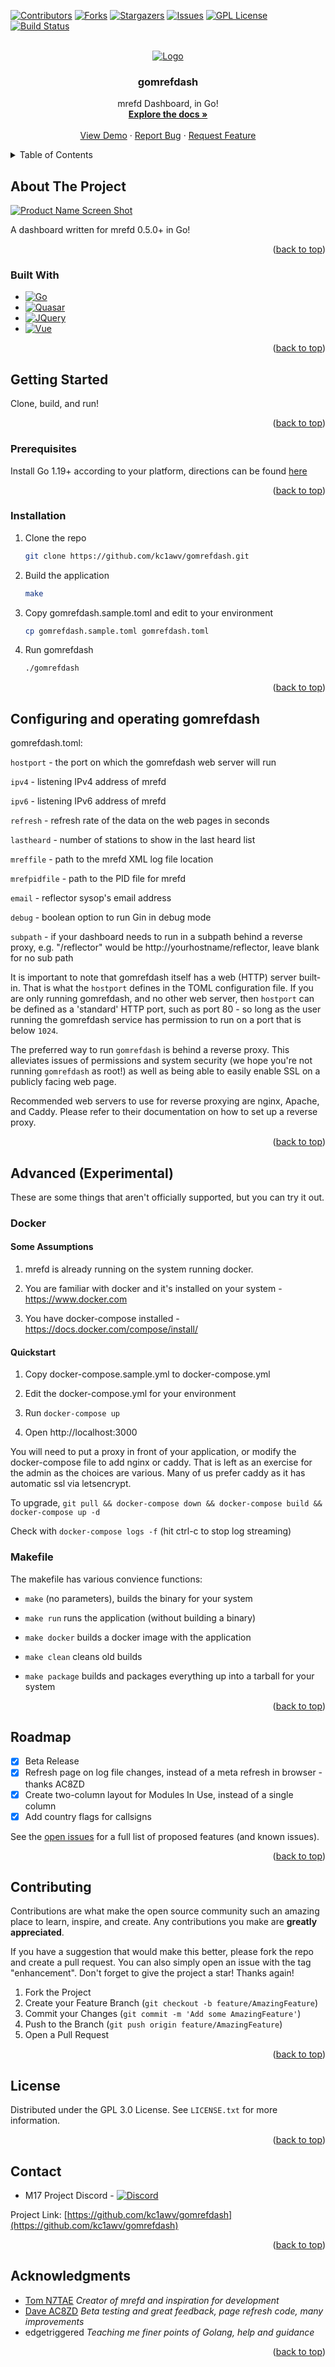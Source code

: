 <a name="readme-top"></a>

[![Contributors][contributors-shield]][contributors-url]
[![Forks][forks-shield]][forks-url]
[![Stargazers][stars-shield]][stars-url]
[![Issues][issues-shield]][issues-url]
[![GPL License][license-shield]][license-url]
[![Build Status][build-shield]][build-url]


<br />
<div align="center">
  <a href="https://github.com/kc1awv/gomrefdash">
    <img src="m17reflectors.png" alt="Logo">
  </a>

<h3 align="center">gomrefdash</h3>

  <p align="center">
    mrefd Dashboard, in Go!
    <br />
    <a href="https://github.com/kc1awv/gomrefdash"><strong>Explore the docs »</strong></a>
    <br />
    <br />
    <a href="https://github.com/kc1awv/gomrefdash">View Demo</a>
    ·
    <a href="https://github.com/kc1awv/gomrefdash/issues">Report Bug</a>
    ·
    <a href="https://github.com/kc1awv/gomrefdash/issues">Request Feature</a>
  </p>
</div>

<details>
  <summary>Table of Contents</summary>
  <ol>
    <li>
      <a href="#about-the-project">About The Project</a>
      <ul>
        <li><a href="#built-with">Built With</a></li>
      </ul>
    </li>
    <li>
      <a href="#getting-started">Getting Started</a>
      <ul>
        <li><a href="#prerequisites">Prerequisites</a></li>
        <li><a href="#installation">Installation</a></li>
      </ul>
    </li>
    <li><a href="#usage">Usage</a></li>
    <li><a href="#roadmap">Roadmap</a></li>
    <li><a href="#contributing">Contributing</a></li>
    <li><a href="#license">License</a></li>
    <li><a href="#contact">Contact</a></li>
    <li><a href="#acknowledgments">Acknowledgments</a></li>
  </ol>
</details>

## About The Project

[![Product Name Screen Shot][product-screenshot]](https://ref.m17.link)

A dashboard written for mrefd 0.5.0+ in Go!

<p align="right">(<a href="#readme-top">back to top</a>)</p>

### Built With

* [![Go][Go.dev]][Go-url]
* [![Quasar][Quasar.dev]][Quasar-url]
* [![JQuery][JQuery.com]][JQuery-url]
* [![Vue][Vue.js]][Vue-url]

<p align="right">(<a href="#readme-top">back to top</a>)</p>

## Getting Started

Clone, build, and run!

<p align="right">(<a href="#readme-top">back to top</a>)</p>

### Prerequisites

Install Go 1.19+ according to your platform, directions can be found [here](https://go.dev/doc/install)

<p align="right">(<a href="#readme-top">back to top</a>)</p>

### Installation

1. Clone the repo
   ```sh
   git clone https://github.com/kc1awv/gomrefdash.git
   ```
2. Build the application
   ```sh
   make
   ```
3. Copy gomrefdash.sample.toml and edit to your environment
    ```sh
    cp gomrefdash.sample.toml gomrefdash.toml
    ```
4. Run gomrefdash
   ```sh
   ./gomrefdash
   ```

<p align="right">(<a href="#readme-top">back to top</a>)</p>

## Configuring and operating gomrefdash

gomrefdash.toml:

`hostport` - the port on which the gomrefdash web server will run

`ipv4` - listening IPv4 address of mrefd

`ipv6` - listening IPv6 address of mrefd

`refresh` - refresh rate of the data on the web pages in seconds

`lastheard` - number of stations to show in the last heard list

`mreffile` - path to the mrefd XML log file location

`mrefpidfile` - path to the PID file for mrefd

`email` - reflector sysop's email address

`debug` - boolean option to run Gin in debug mode

`subpath` - if your dashboard needs to run in a subpath behind a 
reverse proxy, e.g. "/reflector" would be http://yourhostname/reflector, 
leave blank for no sub path

It is important to note that gomrefdash itself has a web (HTTP) server 
built-in. That is what the `hostport` defines in the TOML configuration 
file. If you are only running gomrefdash, and no other web server, then 
`hostport` can be defined as a 'standard' HTTP port, such as port 80 - 
so long as the user running the gomrefdash service has permission to 
run on a port that is below `1024`.

The preferred way to run `gomrefdash` 
is behind a reverse proxy. This alleviates issues of permissions and 
system security (we hope you're not running `gomrefdash` as root!) as 
well as being able to easily enable SSL on a publicly facing web page.

Recommended web servers to use for reverse proxying are nginx, Apache, 
and Caddy. Please refer to their documentation on how to set up a 
reverse proxy.

<p align="right">(<a href="#readme-top">back to top</a>)</p>

## Advanced (Experimental)

These are some things that aren't officially supported, but you can try it out.
### Docker

#### Some Assumptions

1. mrefd is already running on the system running docker.

2. You are familiar with docker and it's installed on your system - https://www.docker.com

3. You have docker-compose installed - https://docs.docker.com/compose/install/

#### Quickstart

1. Copy docker-compose.sample.yml to docker-compose.yml

2. Edit the docker-compose.yml for your environment

3. Run ```docker-compose up```

4. Open http://localhost:3000

You will need to put a proxy in front of your application, or modify the docker-compose file to add nginx or caddy.  That is left as an exercise for the admin as the choices are various.  Many of us prefer caddy as it has automatic ssl via letsencrypt.

To upgrade, ```git pull && docker-compose down && docker-compose build && docker-compose up -d```

Check with ```docker-compose logs -f``` (hit ctrl-c to stop log streaming)

### Makefile

The makefile has various convience functions:

* ```make``` (no parameters), builds the binary for your system

* ```make run``` runs the application (without building a binary)

* ```make docker``` builds a docker image with the application

* ```make clean``` cleans old builds

* ```make package``` builds and packages everything up into a tarball for your system

<p align="right">(<a href="#readme-top">back to top</a>)</p>

## Roadmap

- [x] Beta Release
- [x] Refresh page on log file changes, instead of a meta refresh in browser - thanks AC8ZD
- [x] Create two-column layout for Modules In Use, instead of a single column
- [x] Add country flags for callsigns

See the [open issues](https://github.com/kc1awv/gomrefdash/issues) for a full list of proposed features (and known issues).

<p align="right">(<a href="#readme-top">back to top</a>)</p>

## Contributing

Contributions are what make the open source community such an amazing place to learn, inspire, and create. Any contributions you make are **greatly appreciated**.

If you have a suggestion that would make this better, please fork the repo and create a pull request. You can also simply open an issue with the tag "enhancement".
Don't forget to give the project a star! Thanks again!

1. Fork the Project
2. Create your Feature Branch (`git checkout -b feature/AmazingFeature`)
3. Commit your Changes (`git commit -m 'Add some AmazingFeature'`)
4. Push to the Branch (`git push origin feature/AmazingFeature`)
5. Open a Pull Request

<p align="right">(<a href="#readme-top">back to top</a>)</p>

## License

Distributed under the GPL 3.0 License. See `LICENSE.txt` for more information.

<p align="right">(<a href="#readme-top">back to top</a>)</p>

## Contact

* M17 Project Discord - [![Discord][Discord]][Discord-url]

Project Link: [https://github.com/kc1awv/gomrefdash](https://github.com/kc1awv/gomrefdash)

<p align="right">(<a href="#readme-top">back to top</a>)</p>

## Acknowledgments

* [Tom N7TAE](https://github.com/n7tae) _Creator of mrefd and inspiration for development_
* [Dave AC8ZD](https://github.com/dbehnke) _Beta testing and great feedback, page refresh code, many improvements_
* edgetriggered _Teaching me finer points of Golang, help and guidance_

<p align="right">(<a href="#readme-top">back to top</a>)</p>


[contributors-shield]: https://img.shields.io/github/contributors/kc1awv/gomrefdash.svg?style=for-the-badge
[contributors-url]: https://github.com/kc1awv/gomrefdash/graphs/contributors
[forks-shield]: https://img.shields.io/github/forks/kc1awv/gomrefdash.svg?style=for-the-badge
[forks-url]: https://github.com/kc1awv/gomrefdash/network/members
[stars-shield]: https://img.shields.io/github/stars/kc1awv/gomrefdash.svg?style=for-the-badge
[stars-url]: https://github.com/kc1awv/gomrefdash/stargazers
[issues-shield]: https://img.shields.io/github/issues/kc1awv/gomrefdash.svg?style=for-the-badge
[issues-url]: https://github.com/kc1awv/gomrefdash/issues
[license-shield]: https://img.shields.io/github/license/kc1awv/gomrefdash.svg?style=for-the-badge
[license-url]: https://github.com/kc1awv/gomrefdash/blob/master/LICENSE.txt
[build-shield]: https://img.shields.io/github/actions/workflow/status/kc1awv/gomrefdash/audit.yml?style=for-the-badge
[build-url]: https://github.com/kc1awv/gomrefdash/actions/workflow/status/kc1awv/gomrefdashaudit.yml
[product-screenshot]: m17dashboard-screenshot.png
[Quasar.dev]: https://img.shields.io/badge/Quasar-16B7FB?style=for-the-badge&logo=quasar&logoColor=black
[Quasar-url]: https://quasar.dev/
[Go.dev]: https://img.shields.io/github/go-mod/go-version/kc1awv/gomrefdash?style=for-the-badge
[Go-url]: https://go.dev/
[JQuery.com]: https://img.shields.io/badge/jQuery-0769AD?style=for-the-badge&logo=jquery&logoColor=white
[JQuery-url]: https://jquery.com 
[Vue.js]: https://img.shields.io/badge/Vue.js-35495E?style=for-the-badge&logo=vuedotjs&logoColor=4FC08D
[Vue-url]: https://vuejs.org/
[Discord]: https://img.shields.io/discord/771492414120656907?style=for-the-badge
[Discord-url]: https://discord.gg/G8zGphypf6
